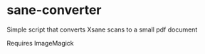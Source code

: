 sane-converter
==============

Simple script that converts Xsane scans to a small pdf document

Requires ImageMagick
